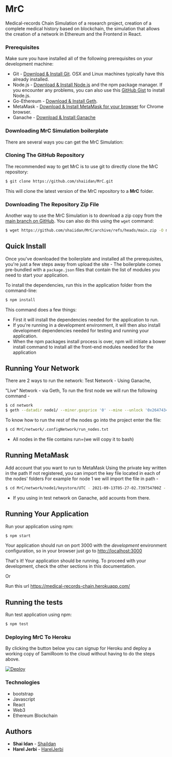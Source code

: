 # MrC
Medical-records Chain
Simulation of a research project, 
creation of a complete medical history based on blockchain, the simulation that allows the creation of a network in Ethereum and the Frontend in React.

### Prerequisites
Make sure you have installed all of the following prerequisites on your development machine:
* Git - [Download & Install Git](https://git-scm.com/downloads). OSX and Linux machines typically have this already installed.
* Node.js - [Download & Install Node.js](https://nodejs.org/en/download/) and the npm package manager. If you encounter any  problems, you can also use this [GitHub Gist](https://gist.github.com/isaacs/579814) to install Node.js.
* Go-Ethereum - [Download & Install Geth](https://geth.ethereum.org/downloads/).
* MetaMask - [Download & Install MetaMask for your browser](https://metamask.io/download) for Chrome browser.
* Ganache - [Download & Install Ganache](https://www.trufflesuite.com/ganache)


### Downloading MrC Simulation boilerplate

There are several ways you can get the MrC Simulation:

### Cloning The GitHub Repository
The recommended way to get MrC is to use git to directly clone the MrC repository:

```bash
$ git clone https://github.com/shaiidan/MrC.git
```

This will clone the latest version of the MrC repository to a **MrC** folder.

### Downloading The Repository Zip File
Another way to use the MrC Simulation is to download a zip copy from the [main branch on GitHub](https://github.com/shaiidan/MrC/archive/refs/heads/main.zip). You can also do this using the `wget` command:

```bash
$ wget https://github.com/shaiidan/MrC/archive/refs/heads/main.zip -O mrc.zip; unzip mrc.zip; rm mrc.zip
```

## Quick Install

Once you've downloaded the boilerplate and installed all the prerequisites, you're just a few steps away from upload the site - 
The boilerplate comes pre-bundled with a `package.json` files that contain the list of modules you need to start your application.

To install the dependencies, run this in the application folder from the command-line:

```bash
$ npm install
```

This command does a few things:
* First it will install the dependencies needed for the application to run.
* If you're running in a development environment, it will then also install development dependencies needed for testing and running your application.
* When the npm packages install process is over, npm will initiate a bower install command to install all the front-end modules needed for the application

## Running Your Network

There are 2 ways to run the network:
Test Network - Using Ganache,

"Live" Network - via Geth,
To run the first node we will run the following command -

```bash
$ cd network
$ geth --datadir node1/ --miner.gasprice '0' --mine --unlock '0x26474347e1c57Fcc59F10675E196ba46a101205c' --password node1/password.txt --syncmode 'full' --port 40310 --http --http.port 8501 --http.addr '0.0.0.0' --http.vhosts "*"   --http.api 'admin,debug,web3,eth,txpool,personal,clique,miner,net' --ipcdisable --nodiscover --networkid 1405 --allow-insecure-unlock  --verbosity 3 --light.serve 1000
```

To know how to run the rest of the nodes go into the project enter the file:

```bash
$ cd MrC/network/.configNetwork/run_nodes.txt
```
* All nodes in the file contains run=(we will copy it to bash)

## Running MetaMask

Add account that you want to run to MetaMask 
Using the private key written in the path
If not registered, you can import the key file located in each of the nodes' folders
For example for node 1 we will import the file in path -


```bash
$ cd MrC/network/node1/keystore/UTC - 2021-09-13T05-27-02.739754700Z - 26474347e1c57fcc59f10675e196ba46a101205
```

* If you using in test network on Ganache, add acounts from there. 


## Running Your Application

Run your application using npm:

```bash
$ npm start
```

Your application should run on port 3000 with the *development* environment configuration, so in your browser just go to [http://localhost:3000](http://localhost:3000)

That's it! Your application should be running. To proceed with your development, check the other sections in this documentation.

Or 

Run this url https://medical-records-chain.herokuapp.com/

## Running the tests

Run test application using npm:

```bash
$ npm test
```


###  Deploying MrC To Heroku

By clicking the button below you can signup for Heroku and deploy a working copy of SamiRoom to the cloud without having to do the steps above.

[![Deploy](https://www.herokucdn.com/deploy/button.svg)](https://dashboard.heroku.com/apps/mrc/deploy/github)


### Technologies

* bootstrap
* Javascript
* React
* Web3
* Ethereum Blockchain

## Authors
* **Shai Idan** - [ShaiIdan](https://github.com/shaiidan)
* **Harel Jerbi** - [HarelJerbi](https://github.com/harel159)



